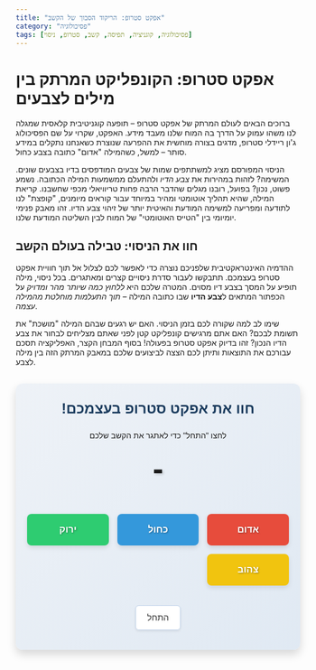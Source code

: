 ```yaml
---
title: "אפקט סטרופ: הריקוד הסבוך של הקשב"
category: "פסיכולוגיה"
tags: [פסיכולוגיה, קוגניציה, תפיסה, קשב, סטרופ, ניסוי]
---
```


# אפקט סטרופ: הקונפליקט המרתק בין מילים לצבעים

ברוכים הבאים לעולם המרתק של אפקט סטרופ – תופעה קוגניטיבית קלאסית שמגלה לנו משהו עמוק על הדרך בה המוח שלנו מעבד מידע. האפקט, שקרוי על שם הפסיכולוג ג'ון ריידלי סטרופ, מדגים בצורה מוחשית את ההפרעה שנוצרת כשאנחנו נתקלים במידע סותר – למשל, כשהמילה "אדום" כתובה בצבע כחול.

הניסוי המפורסם מציג למשתתפים שמות של צבעים המודפסים בדיו בצבעים שונים. המשימה? לזהות במהירות את *צבע הדיו* ולהתעלם ממשמעות המילה הכתובה. נשמע פשוט, נכון? בפועל, רובנו מגלים שהדבר הרבה פחות טריוויאלי מכפי שחשבנו. קריאת המילה, שהיא תהליך אוטומטי ומהיר במיוחד עבור קוראים מיומנים, "קופצת" לנו לתודעה ומפריעה למשימה המודעת והאיטית יותר של זיהוי צבע הדיו. זהו מאבק פנימי יומיומי בין "הטייס האוטומטי" של המוח לבין השליטה המודעת שלנו.

## חוו את הניסוי: טבילה בעולם הקשב

ההדמיה האינטראקטיבית שלפניכם נוצרה כדי לאפשר לכם לצלול אל תוך חוויית אפקט סטרופ בעצמכם. תתבקשו לעבור סדרת ניסויים קצרים ומאתגרים. בכל ניסוי, מילה תופיע על המסך בצבע דיו מסוים. המטרה שלכם היא *ללחוץ כמה שיותר מהר ומדויק* על הכפתור המתאים ל**צבע הדיו** שבו כתובה המילה – *תוך התעלמות מוחלטת מהמילה עצמה*.

שימו לב למה שקורה לכם בזמן הניסוי. האם יש רגעים שבהם המילה "מושכת" את תשומת לבכם? האם אתם מרגישים קונפליקט קטן לפני שאתם מצליחים לבחור את צבע הדיו הנכון? זהו בדיוק אפקט סטרופ בפעולה! בסוף המבחן הקצר, האפליקציה תסכם עבורכם את התוצאות ותיתן לכם הצצה לביצועים שלכם במאבק המרתק הזה בין מילה לצבע.

<div id="stroop-app">
  <style>
    /* כללי */
    #stroop-app {
      font-family: 'Arial Hebrew', sans-serif; /* גופן נעים וקריא יותר */
      text-align: center;
      padding: 30px 20px; /* ריווח פנימי גדול יותר */
      border: none; /* מורידים את המסגרת */
      border-radius: 12px; /* פינות מעוגלות יותר */
      max-width: 550px; /* רוחב מקסימלי מעט גדול יותר */
      margin: 30px auto; /* ריווח חיצוני גדול יותר למעלה ולמטה */
      background: linear-gradient(to bottom right, #eef2f7, #e0e9f3); /* רקע עם גרדיאנט עדין */
      box-shadow: 0 8px 16px rgba(0, 0, 0, 0.15); /* צל עמוק יותר */
      direction: rtl; /* ודא כיווניות RTL */
      overflow: hidden; /* הסתרת גלישה אם יש אנימציה */
    }
    #stroop-app h2 {
        margin-top: 0;
        margin-bottom: 25px; /* ריווח אחרי הכותרת */
        color: #1a3b5d; /* צבע כותרת עמוק יותר */
        font-size: 1.8em; /* גודל כותרת גדול יותר */
        font-weight: bold;
    }

    /* מצב המשחק/סטטוס */
    #status {
        margin-bottom: 25px; /* ריווח תחתון */
        font-size: 1.2em; /* גודל טקסט סטטוס גדול יותר */
        min-height: 1.5em; /* גובה מינימלי כדי למנוע קפיצות */
        color: #5a677a; /* צבע טקסט סטטוס רגוע */
        transition: color 0.3s ease; /* מעבר צבע חלק */
    }
     #status.correct {
        color: #28a745; /* ירוק להצלחה */
        font-weight: bold;
    }
    #status.incorrect {
        color: #dc3545; /* אדום לכישלון */
        font-weight: bold;
    }


    /* מילה בתצוגה */
    #stroop-word {
      font-size: 4em; /* גודל גופן גדול ומודגש */
      font-weight: 900; /* עובי גופן מירבי */
      margin-bottom: 30px; /* ריווח תחתון */
      height: 1.8em; /* גובה קבוע למניעת קפיצות */
      display: flex;
      justify-content: center;
      align-items: center;
      min-height: 100px; /* גובה מינימלי גדול יותר */
      transition: color 0.1s ease-out, transform 0.1s ease-out; /* מעבר חלק בצבע וקנה מידה */
      text-shadow: 2px 2px 4px rgba(0,0,0,0.2); /* צל קל למילה */
    }
    /* אנימציה קטנה על המילה בעת הופעה */
    #stroop-word.new-word {
        animation: appearScale 0.3s ease-out;
    }
    @keyframes appearScale {
        0% { transform: scale(0.8); opacity: 0.5; }
        100% { transform: scale(1); opacity: 1; }
    }


    /* כפתורי צבעים */
    #color-buttons {
      display: grid;
      grid-template-columns: repeat(auto-fit, minmax(110px, 1fr)); /* כפתורים גדולים יותר */
      gap: 15px; /* רווח גדול יותר בין כפתורים */
      margin-bottom: 30px; /* ריווח תחתון */
    }
    #color-buttons button {
      padding: 18px 15px; /* ריווח פנימי גדול יותר */
      font-size: 1.2em; /* גודל גופן גדול יותר */
      cursor: pointer;
      border: none;
      border-radius: 8px; /* פינות מעוגלות */
      transition: background-color 0.2s ease, transform 0.1s ease; /* מעבר חלק */
      color: white; /* צבע טקסט לבן */
      font-weight: bold;
      text-shadow: 1px 1px 3px rgba(0,0,0,0.4); /* צל טקסט מודגש יותר */
      box-shadow: 0 4px 8px rgba(0, 0, 0, 0.1); /* צל קטן לכפתור */
    }
    #color-buttons button:hover:not(:disabled) {
        opacity: 0.95; /* שקיפות קלה בריחוף */
        transform: translateY(-2px); /* אפקט קל של הרמה */
        box-shadow: 0 6px 12px rgba(0, 0, 0, 0.2); /* צל גדול יותר בריחוף */
    }
     #color-buttons button:disabled {
        cursor: not-allowed;
        opacity: 0.5; /* שקיפות גבוהה יותר ללא פעיל */
        box-shadow: none;
        transform: none;
    }

    /* צבעי כפתורים ספציפיים */
    #btn-red { background-color: #e74c3c; } /* אדום עז יותר */
    #btn-blue { background-color: #3498db; } /* כחול שמיים */
    #btn-green { background-color: #2ecc71; } /* ירוק עשיר */
    #btn-yellow { background-color: #f1c40f; color: #333; text-shadow: 1px 1px 2px rgba(255,255,255,0.6); } /* צהוב בהיר יותר, טקסט כהה וצל בהיר */

    /* כפתורי שליטה */
    #controls button {
        padding: 12px 20px; /* ריווח פנימי גדול יותר */
        font-size: 1.1em; /* גודל גופן גדול יותר */
        cursor: pointer;
        border: 1px solid #c0d3eb; /* מסגרת עדינה יותר */
        border-radius: 6px; /* פינות מעוגלות */
        background-color: #ffffff; /* רקע לבן */
        margin: 5px;
        transition: background-color 0.2s ease, box-shadow 0.2s ease; /* מעבר חלק */
        box-shadow: 0 2px 4px rgba(0, 0, 0, 0.08); /* צל קטן */
        color: #333; /* צבע טקסט כהה */
    }
    #controls button:hover:not(:disabled) {
        background-color: #eef2f7; /* רקע בהיר יותר בריחוף */
        box-shadow: 0 3px 6px rgba(0, 0, 0, 0.12); /* צל גדול יותר בריחוף */
    }
     #controls button:disabled {
        cursor: not-allowed;
        opacity: 0.6;
        box-shadow: none;
    }

     /* תוצאה סופית */
     #stroop-app.finished #stroop-word {
         font-size: 2em; /* גודל קטן יותר לסיכום */
         font-weight: normal;
         color: #1a3b5d !important; /* צבע אחיד לתוצאה */
         text-shadow: none;
         min-height: 50px;
     }
       #stroop-app.finished #status {
         color: #1a3b5d;
         font-weight: bold;
     }

  </style>

  <h2>חוו את אפקט סטרופ בעצמכם!</h2>
  <div id="status">לחצו "התחל" כדי לאתגר את הקשב שלכם</div>
  <div id="stroop-word">-</div>
  <div id="color-buttons">
    <button id="btn-red" data-color="red">אדום</button>
    <button id="btn-blue" data-color="blue">כחול</button>
    <button id="btn-green" data-color="green">ירוק</button>
    <button id="btn-yellow" data-color="yellow">צהוב</button>
  </div>
  <div id="controls">
    <button id="start-btn">התחל</button>
    <button id="reset-btn" style="display: none;">אפס</button>
  </div>

  <script>
    const words = ['אדום', 'כחול', 'ירוק', 'צהוב'];
    const colors = ['red', 'blue', 'green', 'yellow']; // CSS color names mapped to Hebrew words

    const stroopAppEl = document.getElementById('stroop-app');
    const stroopWordEl = document.getElementById('stroop-word');
    const statusEl = document.getElementById('status');
    const startBtn = document.getElementById('start-btn');
    const resetBtn = document.getElementById('reset-btn');
    const colorButtons = document.querySelectorAll('#color-buttons button');

    let gameActive = false;
    let trialsCompleted = 0;
    let correctAnswers = 0;
    const totalTrials = 15; // מספר הניסויים במבחן
    let currentInkColor = ''; // שומר את שם צבע הדיו הנוכחי ב-CSS
    let trialTimeout = null; // מזהה הטיימאאוט לניסוי הבא
    let buttonPressTimestamp = 0; // זמן לחיצת הכפתור
    let trialStartTime = 0; // זמן תחילת הניסוי
    let reactionTimes = []; // רשימת זמני התגובה

    function getRandomInt(min, max) {
      return Math.floor(Math.random() * (max - min)) + min;
    }

    function displayNewTrial() {
      // הסרת קלאסים של פידבק לפני הניסוי החדש
      statusEl.classList.remove('correct', 'incorrect');
      stroopWordEl.classList.remove('new-word');


      if (trialsCompleted >= totalTrials) {
        endGame();
        return;
      }

      // ודא שכפתורים מופעלים לניסוי החדש
      colorButtons.forEach(button => button.disabled = false);

      const wordIndex = getRandomInt(0, words.length);
      let colorIndex = getRandomInt(0, colors.length);

      // ניתן להוסיף כאן לוגיקה להגדלת סיכוי לאי-התאמה
      // (כרגע אקראי לחלוטין - כולל התאמה)

      const wordText = words[wordIndex];
      currentInkColor = colors[colorIndex]; // צבע הדיו הוא הצבע הנכון ללחוץ עליו

      stroopWordEl.textContent = wordText;
      stroopWordEl.style.color = currentInkColor; // צובע את המילה בצבע הדיו
      stroopWordEl.classList.add('new-word'); // הפעלת אנימציה
      statusEl.textContent = `ניסוי ${trialsCompleted + 1} מתוך ${totalTrials}. מהו צבע הדיו?`;

      trialStartTime = performance.now(); // מתחיל למדוד זמן תגובה לניסוי הנוכחי
    }

    function handleButtonClick(event) {
      if (!gameActive || !trialStartTime) return; // התעלם מלחיצות אם המשחק לא פעיל או הניסוי לא התחיל

      const clickTime = performance.now();
      const reactionTime = clickTime - trialStartTime;
      reactionTimes.push(reactionTime); // שומר את זמן התגובה

      // נטרל כפתורים מיד לאחר בחירה כדי למנוע לחיצות כפולות
      colorButtons.forEach(button => button.disabled = true);
      trialStartTime = 0; // מאפס את זמן תחילת הניסוי עד לניסוי הבא

      const selectedColor = event.target.dataset.color; // קבל את שם צבע ה-CSS מהכפתור

      // הסרת קלאסים קודמים של פידבק
      statusEl.classList.remove('correct', 'incorrect');

      if (selectedColor === currentInkColor) {
        correctAnswers++;
        statusEl.textContent = `נכון! 👍`; // פידבק להצלחה
        statusEl.classList.add('correct');
      } else {
        statusEl.textContent = `טעות. ❌ צבע הדיו היה: ${getColorNameHebrew(currentInkColor)}.`; // פידבק לטעות
        statusEl.classList.add('incorrect');
      }

      trialsCompleted++;
      // הוסף עיכוב קצר לפני הניסוי הבא
      trialTimeout = setTimeout(displayNewTrial, 900); // מעט יותר זמן לפידבק
    }

    function getColorNameHebrew(cssColor) {
        switch(cssColor) {
            case 'red': return 'אדום';
            case 'blue': return 'כחול';
            case 'green': return 'ירוק';
            case 'yellow': return 'צהוב';
            default: return cssColor; // חזרה לברירת מחדל
        }
    }


    function startGame() {
      gameActive = true;
      trialsCompleted = 0;
      correctAnswers = 0;
      reactionTimes = []; // איפוס זמני התגובה
      startBtn.style.display = 'none';
      resetBtn.style.display = 'inline-block';
      stroopWordEl.textContent = '-'; // נקה מילה קודמת
      stroopWordEl.style.color = '#333'; // אפס צבע
      stroopAppEl.classList.remove('finished'); // הסרת קלאס סיום
      displayNewTrial(); // התחל ניסוי ראשון
    }

    function endGame() {
      gameActive = false;
      clearTimeout(trialTimeout); // נקה כל טיימאאוט ממתין
      stroopAppEl.classList.add('finished'); // הוספת קלאס סיום לעיצוב מיוחד
      stroopWordEl.textContent = 'המבחן הסתיים!';
      stroopWordEl.style.color = '#1a3b5d'; // צבע אחיד לטקסט סיום
      stroopWordEl.classList.remove('new-word'); // הסרת אנימציה
      const averageReactionTime = reactionTimes.reduce((sum, rt) => sum + rt, 0) / reactionTimes.length;
      statusEl.textContent = `סיימת ${totalTrials} ניסויים. צדקת ב- ${correctAnswers} מתוך ${totalTrials}. זמן תגובה ממוצע: ${averageReactionTime ? averageReactionTime.toFixed(0) + 'ms' : '--'}.`;
      statusEl.classList.remove('correct', 'incorrect'); // ודא שהסטטוס ללא קלאסים קודמים
      resetBtn.style.display = 'inline-block';
      startBtn.style.display = 'inline-block'; // אפשר להתחיל שוב
      colorButtons.forEach(button => button.disabled = true); // נטרל כפתורים בסיום
    }

    function resetGame() {
        gameActive = false;
        clearTimeout(trialTimeout); // נקה כל טיימאאוט ממתין
        trialsCompleted = 0;
        correctAnswers = 0;
        reactionTimes = [];
        stroopWordEl.textContent = '-';
        stroopWordEl.style.color = '#333';
        statusEl.textContent = 'לחצו "התחל" כדי לאתגר את הקשב שלכם';
        statusEl.classList.remove('correct', 'incorrect'); // ודא שהסטטוס ללא קלאסים קודמים
        resetBtn.style.display = 'none';
        startBtn.style.display = 'inline-block';
        colorButtons.forEach(button => button.disabled = true); // נטרל כפתורים בהתחלה
        stroopAppEl.classList.remove('finished'); // הסרת קלאס סיום
         stroopWordEl.classList.remove('new-word'); // הסרת אנימציה
    }


    // הוספת מאזיני אירועים
    startBtn.addEventListener('click', startGame);
    resetBtn.addEventListener('click', resetGame);
    colorButtons.forEach(button => {
      button.addEventListener('click', handleButtonClick);
      // כפתורים מנוטרלים בהתחלה באמצעות פונקציית resetGame שנקראת למטה
    });

    // הגדרת מצב התחלתי כשהסקריפט נטען
    resetGame();

  </script>
</div>